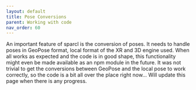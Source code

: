 ```yaml
---
layout: default
title: Pose Conversions
parent: Working with code
nav_order: 60
---
```


An important feature of sparcl is the conversion of poses. It needs to handle poses in GeoPose format, local format of the XR and 3D engine used. When all works as expected and the code is in good shape, this functionality might even be made available as an npm module in the future. It was not trivial to get the conversions between GeoPose and the local pose to work correctly, so the code is a bit all over the place right now... Will update this page when there is any progress.
